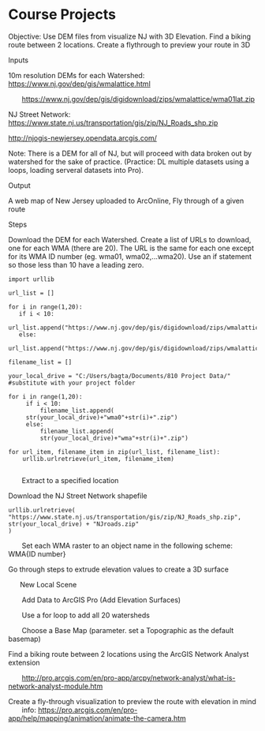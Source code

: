 # Course Projects

Objective: Use DEM files from visualize NJ with 3D Elevation. Find a biking route between 2 locations. Create a flythrough to preview your route in 3D

Inputs

10m resolution DEMs for each Watershed: https://www.nj.gov/dep/gis/wmalattice.html

&nbsp;&nbsp;&nbsp;&nbsp;&nbsp;&nbsp; https://www.nj.gov/dep/gis/digidownload/zips/wmalattice/wma01lat.zip 

NJ Street Network: https://www.state.nj.us/transportation/gis/zip/NJ_Roads_shp.zip

http://njogis-newjersey.opendata.arcgis.com/

Note: There is a DEM for all of NJ, but will proceed with data broken out by watershed for the sake of practice. (Practice: DL multiple datasets using a loops, loading serveral datasets into Pro). 



Output

A web map of New Jersey uploaded to ArcOnline, Fly through of a given route



Steps

Download the DEM for each Watershed. Create a list of URLs to download, one for each WMA (there are 20). The URL is the same for each one except for its WMA ID number (eg. wma01, wma02,...wma20). Use an if statement so those less than 10 have a leading zero.
```
import urllib

url_list = []

for i in range(1,20):
   if i < 10:
       url_list.append("https://www.nj.gov/dep/gis/digidownload/zips/wmalattice/wma0"+str(i)+"lat.zip")
   else:
       url_list.append("https://www.nj.gov/dep/gis/digidownload/zips/wmalattice/wma"+str(i)+"lat.zip")
       
filename_list = []

your_local_drive = "C:/Users/bagta/Documents/810 Project Data/" #substitute with your project folder

for i in range(1,20):
     if i < 10:
         filename_list.append(
	 str(your_local_drive)+"wma0"+str(i)+".zip")
     else:  
         filename_list.append(
         str(your_local_drive)+"wma"+str(i)+".zip")

for url_item, filename_item in zip(url_list, filename_list): 
    urllib.urlretrieve(url_item, filename_item)


```

&nbsp;&nbsp;&nbsp;&nbsp;&nbsp;&nbsp; Extract to a specified location 

Download the NJ Street Network shapefile

```
urllib.urlretrieve(
"https://www.state.nj.us/transportation/gis/zip/NJ_Roads_shp.zip", 
str(your_local_drive) + "NJroads.zip"
)
```
&nbsp;&nbsp;&nbsp;&nbsp;&nbsp;&nbsp; Set each WMA raster to an object name in the following scheme: WMA{ID number}

Go through steps to extrude elevation values to create a 3D surface 

&nbsp;&nbsp;&nbsp;&nbsp;&nbsp;&nbsp;New Local Scene

&nbsp;&nbsp;&nbsp;&nbsp;&nbsp;&nbsp; Add Data to ArcGIS Pro (Add Elevation Surfaces)

&nbsp;&nbsp;&nbsp;&nbsp;&nbsp;&nbsp; Use a for loop to add all 20 watersheds

&nbsp;&nbsp;&nbsp;&nbsp;&nbsp;&nbsp; Choose a Base Map (parameter. set a Topographic as the default basemap)

Find a biking route between 2 locations using the ArcGIS Network Analyst extension

&nbsp;&nbsp;&nbsp;&nbsp;&nbsp;&nbsp; http://pro.arcgis.com/en/pro-app/arcpy/network-analyst/what-is-network-analyst-module.htm

Create a fly-through visualization to preview the route with elevation in mind 
&nbsp;&nbsp;&nbsp;&nbsp;&nbsp;&nbsp; info: https://pro.arcgis.com/en/pro-app/help/mapping/animation/animate-the-camera.htm
	
	
